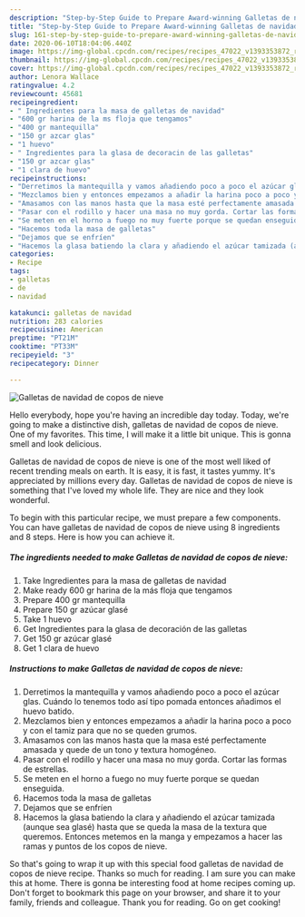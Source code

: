 ```yaml
---
description: "Step-by-Step Guide to Prepare Award-winning Galletas de navidad de copos de nieve"
title: "Step-by-Step Guide to Prepare Award-winning Galletas de navidad de copos de nieve"
slug: 161-step-by-step-guide-to-prepare-award-winning-galletas-de-navidad-de-copos-de-nieve
date: 2020-06-10T18:04:06.440Z
image: https://img-global.cpcdn.com/recipes/recipes_47022_v1393353872_receta_foto_00047022/751x532cq70/galletas-de-navidad-de-copos-de-nieve-foto-principal.jpg
thumbnail: https://img-global.cpcdn.com/recipes/recipes_47022_v1393353872_receta_foto_00047022/751x532cq70/galletas-de-navidad-de-copos-de-nieve-foto-principal.jpg
cover: https://img-global.cpcdn.com/recipes/recipes_47022_v1393353872_receta_foto_00047022/751x532cq70/galletas-de-navidad-de-copos-de-nieve-foto-principal.jpg
author: Lenora Wallace
ratingvalue: 4.2
reviewcount: 45681
recipeingredient:
- " Ingredientes para la masa de galletas de navidad"
- "600 gr harina de la ms floja que tengamos"
- "400 gr mantequilla"
- "150 gr azcar glas"
- "1 huevo"
- " Ingredientes para la glasa de decoracin de las galletas"
- "150 gr azcar glas"
- "1 clara de huevo"
recipeinstructions:
- "Derretimos la mantequilla y vamos añadiendo poco a poco el azúcar glas. Cuándo lo tenemos todo así tipo pomada entonces añadimos el huevo batido."
- "Mezclamos bien y entonces empezamos a añadir la harina poco a poco y con el tamiz para que no se queden grumos."
- "Amasamos con las manos hasta que la masa esté perfectamente amasada y quede de un tono y textura homogéneo."
- "Pasar con el rodillo y hacer una masa no muy gorda. Cortar las formas de estrellas."
- "Se meten en el horno a fuego no muy fuerte porque se quedan enseguida."
- "Hacemos toda la masa de galletas"
- "Dejamos que se enfríen"
- "Hacemos la glasa batiendo la clara y añadiendo el azúcar tamizada (aunque sea glasé) hasta que se queda la masa de la textura que queremos. Entonces metemos en la manga y empezamos a hacer las ramas y puntos de los copos de nieve."
categories:
- Recipe
tags:
- galletas
- de
- navidad

katakunci: galletas de navidad 
nutrition: 283 calories
recipecuisine: American
preptime: "PT21M"
cooktime: "PT33M"
recipeyield: "3"
recipecategory: Dinner

---
```



![Galletas de navidad de copos de nieve](https://img-global.cpcdn.com/recipes/recipes_47022_v1393353872_receta_foto_00047022/751x532cq70/galletas-de-navidad-de-copos-de-nieve-foto-principal.jpg)

Hello everybody, hope you're having an incredible day today. Today, we're going to make a distinctive dish, galletas de navidad de copos de nieve. One of my favorites. This time, I will make it a little bit unique. This is gonna smell and look delicious.

Galletas de navidad de copos de nieve is one of the most well liked of recent trending meals on earth. It is easy, it is fast, it tastes yummy. It's appreciated by millions every day. Galletas de navidad de copos de nieve is something that I've loved my whole life. They are nice and they look wonderful.




To begin with this particular recipe, we must prepare a few components. You can have galletas de navidad de copos de nieve using 8 ingredients and 8 steps. Here is how you can achieve it.

<!--inarticleads1-->

##### The ingredients needed to make Galletas de navidad de copos de nieve:

1. Take  Ingredientes para la masa de galletas de navidad
1. Make ready 600 gr harina de la más floja que tengamos
1. Prepare 400 gr mantequilla
1. Prepare 150 gr azúcar glasé
1. Take 1 huevo
1. Get  Ingredientes para la glasa de decoración de las galletas
1. Get 150 gr azúcar glasé
1. Get 1 clara de huevo




<!--inarticleads2-->

##### Instructions to make Galletas de navidad de copos de nieve:

1. Derretimos la mantequilla y vamos añadiendo poco a poco el azúcar glas. Cuándo lo tenemos todo así tipo pomada entonces añadimos el huevo batido.
1. Mezclamos bien y entonces empezamos a añadir la harina poco a poco y con el tamiz para que no se queden grumos.
1. Amasamos con las manos hasta que la masa esté perfectamente amasada y quede de un tono y textura homogéneo.
1. Pasar con el rodillo y hacer una masa no muy gorda. Cortar las formas de estrellas.
1. Se meten en el horno a fuego no muy fuerte porque se quedan enseguida.
1. Hacemos toda la masa de galletas
1. Dejamos que se enfríen
1. Hacemos la glasa batiendo la clara y añadiendo el azúcar tamizada (aunque sea glasé) hasta que se queda la masa de la textura que queremos. Entonces metemos en la manga y empezamos a hacer las ramas y puntos de los copos de nieve.




So that's going to wrap it up with this special food galletas de navidad de copos de nieve recipe. Thanks so much for reading. I am sure you can make this at home. There is gonna be interesting food at home recipes coming up. Don't forget to bookmark this page on your browser, and share it to your family, friends and colleague. Thank you for reading. Go on get cooking!
